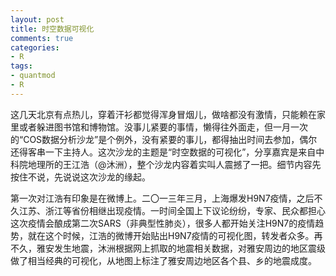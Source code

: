 ```yaml
---
layout: post
title: 时空数据可视化
comments: true
categories:
- R
tags:
- quantmod
- R
---
```


这几天北京有点热儿，穿着汗衫都觉得浑身冒烟儿，做啥都没有激情，只能赖在家里或者躲进图书馆和博物馆。没事儿紧要的事情，懒得往外面走，但一月一次的“COS数据分析沙龙”是个例外，没有紧要的事儿，都得抽出时间去参加，偶尔还得客串一下主持人。这次沙龙的主题是“时空数据的可视化”，分享嘉宾是来自中科院地理所的王江浩（@沐洲），整个沙龙内容着实叫人震撼了一把。细节内容先按住不说，先说说这次沙龙的缘起。

第一次对江浩有印象是在微博上。二〇一三年三月，上海爆发H9N7疫情，之后不久江苏、浙江等省份相继出现疫情。一时间全国上下议论纷纷，专家、民众都担心这次疫情会酿成第二次SARS（非典型性肺炎），很多人都开始关注H9N7的疫情趋势，就在这个时候，江浩的微博开始贴出H9N7疫情的可视化图，转发者众多。再不久，雅安发生地震，沐洲根据网上抓取的地震相关数据，对雅安周边的地区震级做了相当经典的可视化，从地图上标注了雅安周边地区各个县、乡的地震成度。